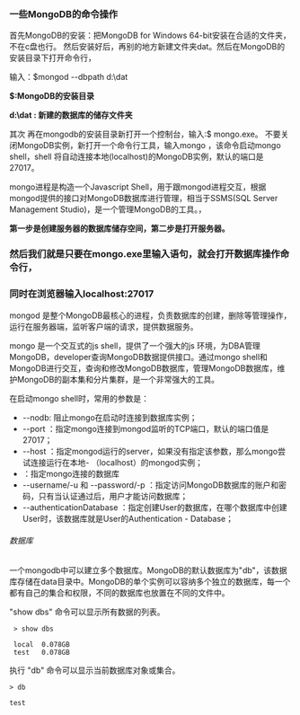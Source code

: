 ### 一些MongoDB的命令操作
   首先MongoDB的安装：把MongoDB for Windows 64-bit安装在合适的文件夹，不在c盘也行。
 然后安装好后，再别的地方新建文件夹dat。然后在MongoDB的安装目录下打开命令行，

 输入：$mongod --dbpath d:\dat

 **$:MongoDB的安装目录**

 **d:\dat  :  新建的数据库的储存文件夹**


 其次 再在mongodb的安装目录新打开一个控制台，输入:$ mongo.exe。	不要关闭MongoDB实例，新打开一个命令行工具，输入mongo ，该命令启动mongo shell，shell 将自动连接本地(localhost)的MongoDB实例，默认的端口是27017。

mongo进程是构造一个Javascript Shell，用于跟mongod进程交互，根据mongod提供的接口对MongoDB数据库进行管理，相当于SSMS(SQL Server Management Studio)，是一个管理MongoDB的工具。，

 **第一步是创建服务器的数据库储存空间，第二步是打开服务器。**

### 然后我们就是只要在mongo.exe里输入语句，就会打开数据库操作命令行，
### 同时在浏览器输入localhost:27017

mongod 是整个MongoDB最核心的进程，负责数据库的创建，删除等管理操作，运行在服务器端，监听客户端的请求，提供数据服务。

mongo 是一个交互式的js shell，提供了一个强大的js 环境，为DBA管理MongoDB，developer查询MongoDB数据提供接口。通过mongo shell和MongoDB进行交互，查询和修改MongoDB数据库，管理MongoDB数据库，维护MongoDB的副本集和分片集群，是一个非常强大的工具。

在启动mongo shell时，常用的参数是：

- --nodb: 阻止mongo在启动时连接到数据库实例；
- --port <port> ：指定mongo连接到mongod监听的TCP端口，默认的端口值是27017；
- --host <hostname> ：指定mongod运行的server，如果没有指定该参数，那么mongo尝试连接运行在本地- （localhost）的mongod实例；
- <db address>：指定mongo连接的数据库
- --username/-u <username> 和 --password/-p <password>：指定访问MongoDB数据库的账户和密码，只有当认证通过后，用户才能访问数据库；
- --authenticationDatabase <dbname>：指定创建User的数据库，在哪个数据库中创建User时，该数据库就是User的Authentication - Database；


###### 数据库
一个mongodb中可以建立多个数据库。MongoDB的默认数据库为"db"，该数据库存储在data目录中。MongoDB的单个实例可以容纳多个独立的数据库，每一个都有自己的集合和权限，不同的数据库也放置在不同的文件中。

"show dbs" 命令可以显示所有数据的列表。
    
	 > show dbs

	 local  0.078GB
	 test   0.078GB

执行 "db" 命令可以显示当前数据库对象或集合。

	> db
	
	test

